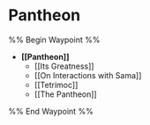 # Pantheon
%% Begin Waypoint %%
- **[[Pantheon]]**
	- [[Its Greatness]]
	- [[On Interactions with Sama]]
	- [[Tetrimoc]]
	- [[The Pantheon]]

%% End Waypoint %%
